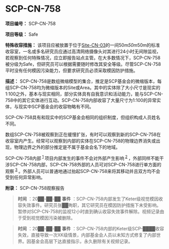 # SCP-CN-758

**项目编号：** SCP-CN-758

**项目等级：** Safe

**特殊收容措施：** 该项目应被放置于位于[Site-CN-03](//scp-wiki-cn.wikidot.com/site-cn-03)的一间50m*50m*50m的标准收容室，一名或多名研究员应通过高清网络摄像头对其进行24小时无间隙监视，若观察到任何特殊情况，应立即报告站点主管。在大多数情况下，SCP-CN-758被分级为Safe，但研究员可以根据需要随时修改其安全等级。尽管SCP-CN-758平时没有任何模因污染能力，但要求研究员必须采取模因防护措施。

**描述：** SCP-CN-758是数组微缩模型的集合，推定是SCP基金会的微缩版本，每组SCP-CN-758均为微缩版本的Site或Area。其中的实体除了大小尺寸是现实的1:100之外，基本与现实相同，部分实体具有自我意识和活动能力，能与SCP-CN-758中的其它实体进行互动。SCP-CN-758内部收容了大量尺寸为1:100的异常实体，与现实中SCP基金会的收容物略有不同。

SCP-CN-758具有和现实中的SCP基金会相同的组织制度，但组织构成人员姓名不同。

数组SCP-CN-758被观察到正在缓慢扩张，有时可以观察到新的SCP-CN-758在收容室内产生。经常可以观察到内部的实体在SCP-CN-758的物理边界消失或出现，物理边界之外的部分推定是不属于基金会名下的地域。

SCP-CN-758内部<sup class='footnoteref'>
 <a shape='rect' class='footnoteref' id='footnoteref-1' href='javascript:;' onclick='WIKIDOT.page.utils.scrollToReference(&apos;footnote-1&apos;)'>1</a>
</sup>项目内部发生的事件不会对外部产生影响<sup class='footnoteref'>
 <a shape='rect' class='footnoteref' id='footnoteref-2' href='javascript:;' onclick='WIKIDOT.page.utils.scrollToReference(&apos;footnote-2&apos;)'>2</a>
</sup>，外部同样不能干涉SCP-CN-758内部，SCP-CN-758外部的人员可对SCP-CN-758进行单方面的观察<sup class='footnoteref'>
 <a shape='rect' class='footnoteref' id='footnoteref-3' href='javascript:;' onclick='WIKIDOT.page.utils.scrollToReference(&apos;footnote-3&apos;)'>3</a>
</sup>。外部人员可以普通地通过抬起SCP-CN-758来将其移动并且双方均不会受到任何异常影响。

**附录：** SCP-CN-758观察报告


> **时间** ：20██-██-██
**事件** ：SCP-CN-758内部发生了Keter级视觉模因收容失效事件。研究员张██殉职，其它研究员在模因防护措施下未受影响。暂停对SCP-CN-758的监视12小时直到确认收容失效事件解除。视频记录由于受到视觉模因污染被删除。
> 


> **时间** ：20██-██-██
**事件** ：SCP-CN-758内部的Keter级SCP-████收容失效，直接导致一次XK级情景，内部基金会人员以未知方式修复了内部世界。因基金会高层下达直接指示，永久删除有关视频记录。
> 




